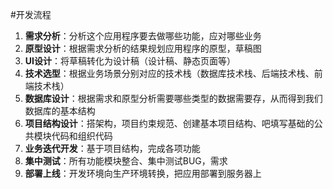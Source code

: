 #开发流程

1. **需求分析**：分析这个应用程序要去做哪些功能，应对哪些业务
2. **原型设计**：根据需求分析的结果规划应用程序的原型，草稿图
3. **UI设计**：将草稿转化为设计稿（设计稿、静态页面等）
4. **技术选型**：根据业务场景分别对应的技术栈（数据库技术栈、后端技术栈、前端技术栈）
5. **数据库设计**：根据需求和原型分析需要哪些类型的数据需要存，从而得到我们数据库的基本结构
6. **项目结构设计**：搭架构，项目约束规范、创建基本项目结构、吧填写基础的公共模块代码和组织代码
7. **业务迭代开发**：基于项目结构，完成各项功能
8. **集中测试**：所有功能模块整合、集中测试BUG，需求
9. **部署上线**：开发环境向生产环境转换，把应用部署到服务器上

